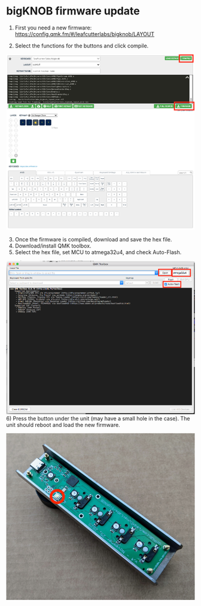 # bigKNOB firmware update
1) First you need a new firmware:
https://config.qmk.fm/#/leafcutterlabs/bigknob/LAYOUT

2) Select the functions for the buttons and click compile.

![](https://github.com/LeafCutterLabs/bigKNOB/blob/master/Media/configurator.png)

3) Once the firmware is compiled, download and save the hex file.
4) Download/install QMK toolbox.
5) Select the hex file, set MCU to atmega32u4, and check Auto-Flash.

![](https://github.com/LeafCutterLabs/bigKNOB/blob/master/Media/toolbox.png)
6) Press the button under the unit (may have a small hole in the case). The unit should reboot and load the new firmware.

![](https://github.com/LeafCutterLabs/bigKNOB/blob/master/Media/underbutton.jpg)
